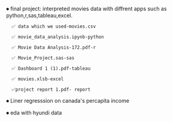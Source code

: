 ⏺  final project: interpreted movies data with diffrent apps such as python,r,sas,tableau,excel.

      ✅ data which we used-movies.csv

      ✅ movie_data_analysis.ipynb-python

      ✅ Movie Data Analysis-172.pdf-r

      ✅ Movie_Project.sas-sas

      ✅ Dashboard 1 (1).pdf-tableau

      ✅ movies.xlsb-excel
      
      ✅project report 1.pdf- report

⏺ Liner regresssion on canada's percapita income

⏺ eda with hyundi data
